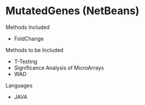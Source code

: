 # MutatedGenes (NetBeans)

Methods Included
* FoldChange

Methods to be Included
* T-Testing
* Significance Analysis of MicroArrays
* WAD

Languages
* JAVA

